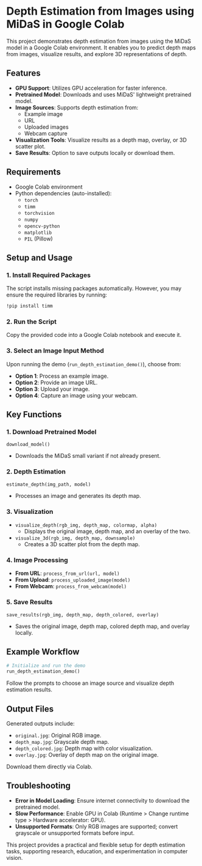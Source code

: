# Depth Estimation from Images using MiDaS in Google Colab

This project demonstrates depth estimation from images using the MiDaS model in a Google Colab environment. It enables you to predict depth maps from images, visualize results, and explore 3D representations of depth.

## Features
- **GPU Support**: Utilizes GPU acceleration for faster inference.
- **Pretrained Model**: Downloads and uses MiDaS' lightweight pretrained model.
- **Image Sources**: Supports depth estimation from:
  - Example image
  - URL
  - Uploaded images
  - Webcam capture
- **Visualization Tools**: Visualize results as a depth map, overlay, or 3D scatter plot.
- **Save Results**: Option to save outputs locally or download them.

## Requirements
- Google Colab environment
- Python dependencies (auto-installed):
  - `torch`
  - `timm`
  - `torchvision`
  - `numpy`
  - `opencv-python`
  - `matplotlib`
  - `PIL` (Pillow)

## Setup and Usage

### 1. Install Required Packages
The script installs missing packages automatically. However, you may ensure the required libraries by running:

```bash
!pip install timm
```

### 2. Run the Script
Copy the provided code into a Google Colab notebook and execute it.

### 3. Select an Image Input Method
Upon running the demo (`run_depth_estimation_demo()`), choose from:

- **Option 1**: Process an example image.
- **Option 2**: Provide an image URL.
- **Option 3**: Upload your image.
- **Option 4**: Capture an image using your webcam.

## Key Functions

### 1. Download Pretrained Model
`download_model()`
- Downloads the MiDaS small variant if not already present.

### 2. Depth Estimation
`estimate_depth(img_path, model)`
- Processes an image and generates its depth map.

### 3. Visualization
- `visualize_depth(rgb_img, depth_map, colormap, alpha)`
  - Displays the original image, depth map, and an overlay of the two.
- `visualize_3d(rgb_img, depth_map, downsample)`
  - Creates a 3D scatter plot from the depth map.

### 4. Image Processing
- **From URL**: `process_from_url(url, model)`
- **From Upload**: `process_uploaded_image(model)`
- **From Webcam**: `process_from_webcam(model)`

### 5. Save Results
`save_results(rgb_img, depth_map, depth_colored, overlay)`
- Saves the original image, depth map, colored depth map, and overlay locally.

## Example Workflow
```python
# Initialize and run the demo
run_depth_estimation_demo()
```
Follow the prompts to choose an image source and visualize depth estimation results.

## Output Files
Generated outputs include:
- `original.jpg`: Original RGB image.
- `depth_map.jpg`: Grayscale depth map.
- `depth_colored.jpg`: Depth map with color visualization.
- `overlay.jpg`: Overlay of depth map on the original image.

Download them directly via Colab.

## Troubleshooting

- **Error in Model Loading**: Ensure internet connectivity to download the pretrained model.
- **Slow Performance**: Enable GPU in Colab (Runtime > Change runtime type > Hardware accelerator: GPU).
- **Unsupported Formats**: Only RGB images are supported; convert grayscale or unsupported formats before input.

This project provides a practical and flexible setup for depth estimation tasks, supporting research, education, and experimentation in computer vision.

